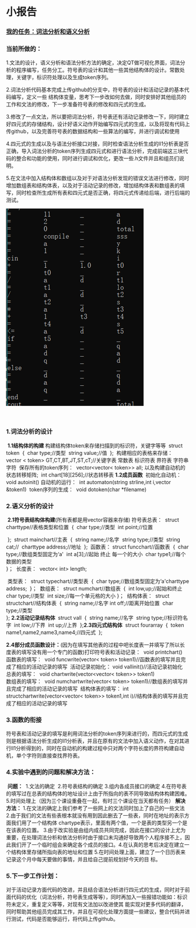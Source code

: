 # 						             小报告

### <u>**我的任务：词法分析和语义分析**</u>

### 当前所做的：

​					1.文法的设计，语义分析和语法分析方法的确定，决定QT做可视化界面，词法分析的程序编写，任务分工。符号表的设计和其他一些其他结构体的设计。常数处理，关键字，标识符处理以及生成token序列。

​					2.词法分析代码基本完成上传github的分支中，符号表的设计和活动记录的基本代码编写，定义一些     结构体变量，思考下一步改如何去做，同时安排好其他组员的工作和文法的修改，下一步准备符号表的修改和四元式的生成。

​					3.修改了一点文法，所以要把词法分析，符号表还有活动记录修改一下，同时建立好四元式的存储结构，设计好语义动作开始编写四元式的生成，以及将现有代码上传github，以及完善符号表的数据结构和一些算法的编写，并进行调试和使用

​					4.四元式的生成以及与语法分析接口对接，同时检查语法分析生成的ll1分析表是否正确，导入词法分析的token序列生成四元式和进行语法分析，完成前端这三块代码的整合和功能的使用，同时进行调试和优化，更改一些.h文件并且和组员们说明。

​					5.在文法中加入结构体和数组以及对于对语法分析发现的错误文法进行修改，同时增加数组表和结构体表，以及对于活动记录的修改，增加结构体表和数组表的填写，同时检查所生成所有表和四元式是否正确，将四元式传递给后端，进行后端的测试。	

![token](https://github.com/1101293857/mycode/raw/master/img/token.png)		



​		

### 1.词法分析的设计

​		**1.1结构体的构建**
​			构建结构体token来存储扫描到的标识符，关键字等等
​				struct token
​				{
​						char type;//类型
​						string value;//值
​				};
​			构建相应的表格来存储：
​				vector < token> GT,CT,BT,JT,ST,cT;//关键字表 常数表 标识符表 界符表 字符串 字符
​			保存所有的token序列：
​				vector<vector< token>> all;
​			以及构建自动机的状态转移矩阵;
​				int chart\[18][256];//状态转移表
​	  **1.2成员函数**
​			初始化自动机：
​				void autoinit()
​			自动机的运行：
​				int automaton(string strline,int i,vector<token> &token1)
​			token序列的生成：
​				void dotoken(char *filename)

### 2.语义分析的设计

​		**2.1符号表结构体构建**(所有表都是用vector容器来存储)
​			符号表总表：
​				struct charttype//表格类型和位置
​				{
​						char type;//类型
​						 int point;//位置

​				};
​				struct mainchart//主表
​				{
​						string name;//名字
​						string type;//类型
​						string cat;//
​						charttype address;//地址
​				};
​			函数表：
​				struct funcchart//函数表
​				{
​						char type;//数组类型固定为‘a'
​						 int a[3];//起始 终止 每一个的大小
​						char type1;//每个数据的类型	
​				}；
​			长度表：
​						vector< int> length;

​			类型表：
​				struct typechart//类型表
​				{
​						char type;//数组类型固定为‘a'
​						charttype address;
​				}；
​			数组表：
​				struct numchart//数组表
​				{
​						int low,up;//起始和终止
​						char type;//类型
​						int size;//每一个单元格的大小
​				}；
​			结构体表：
​				struct structchart//结构体表
​				{
​						string name;//名字
​						int off;//距离开始位置
​						char type;//类型	
​				};
 	   **2.2活动记录结构体**
​				struct vall
​				{
​						string name;//名字
​						 string type;//标识符名字
​						int low;//下界
​						int up;//上界
​				};
​		**2.3四元式结构体**
​				struct fourarray
​				{
​						token name1,name2,name3,name4;//四元式
​				};

​		**2.4部分成员函数设计：**(因为在填写其他表的过程中吧长度表一并填写了所以长度表的填写没有用一个专门的函数)
​				打印符号表和活动记录：
​					void printchart()
​				函数表的填写：
​					void funcwrite(vector< token> token1)//函数表的填写并且完成了相应的活动记录的填写
​				活动记录初始化：
​					void vallinit()//活动记录初始化
​				总表的填写：
​					void chartwrite(vector<vector< token>> token1)	
​				数组表的填写：
​					void numchartwrite(vector< token> token1)//数组表的填写并且完成了相应的活动记录的填写
​				结构体表的填写：
​					int structchartwrite(vector<vector< token>> token1,int i)//结构体表的填写并且完成了相应的活动记录的填写	

### 3.函数的衔接

​				符号表和活动记录的填写是利用词法分析的token序列来进行的，而四元式的生成则是根据语法分析生成的ll1分析表，并且在原有的文法中加入语义动作，在对其进行ll1分析得到的，同时在自动机的构建过程中只对两个字符长度的界符构建自动机，单个字符则直接查找界符表。				

### 4.实验中遇到的问题和解决方法：	

​		**问题：**
​				1.文法的确定
​				2.符号表结构的确定
​				3.组内各成员接口的确定
​				4.在符号表的填写过在总表的结构体的地址设计上由于所指向的表不同导致结构体构建困难。
​				5.时间处理上（因为三个课设重叠在一起，有时三个课设在当天都有任务）
​		**解决方法：**
​				1.在文法的确定上我们参考了一些网上的文法同时加上了自己的一些文法
​				2.由于我们的文法有些表根本就没有用到因此删去了一些表，同时在地址的表示方面我们用了一个结构体
chartype表示，里面有两个值，一个是表的类型另一个是在该表的位置。
​				3.由于改实验是由组内成员共同完成，因此在接口的设计上尤为重要，在处理词法分析和依法分析时由于接口未沟通好导致两个人程序接不上，因此我们开了一个临时组会来确定各个成员的接口。
​				4.在认真的思考后决定在建立一个结构体里存储所指向表的地址和位置
​				5.在时间处理上面，建立了一个日历表来记录这个月中每天要做的事情，并且给自己提前规划好今天的目
标。

### 5.下一步工作计划：

​	  对于活动记录方面代码的改进，并且结合语法分析进行四元式的生成，同时对于前面代码的优化（词法分析，符号表生成等等），同时再加入一些报错功能如：标识符未定义，重复定义等等，对现有文法加以改进使其
能实现对更多代码的翻译，同时帮助其他组员完成其工作，并且在可视化处理方面提一些建议，整合代码并进行测试，代码是否能够运行，将代码上传github。